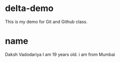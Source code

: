 # delta-demo
This is my demo for Git and Github class.

# name
Daksh Vadodariya
I am 19 years old.
i am from Mumbai
